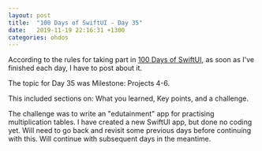 ```yaml
---
layout: post
title:  "100 Days of SwiftUI - Day 35"
date:   2019-11-19 22:16:31 +1300
categories: ohdos
---
```

According to the rules for taking part in [100 Days of SwiftUI](https://www.hackingwithswift.com/100/swiftui), as soon as I've finished each day, I have to post about it.

The topic for Day 35 was Milestone: Projects 4-6.

This included sections on: What you learned, Key points, and a challenge.

The challenge was to write an "edutainment" app for practising multiplication tables. I have created a new SwiftUI app, but done no coding yet. Will need to go back and revisit some previous days before continuing with this. Will continue with subsequent days in the meantime.
